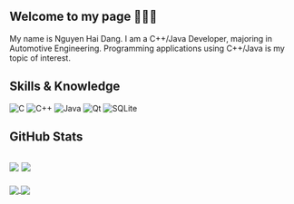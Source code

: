 ## Welcome to my page 👋👋👋
My name is Nguyen Hai Dang. I am a C++/Java Developer, majoring in Automotive Engineering. Programming applications using C++/Java is my topic of interest.<br>
## Skills & Knowledge
![C](https://img.shields.io/badge/c-%2300599C.svg?style=for-the-badge&logo=c&logoColor=white) ![C++](https://img.shields.io/badge/c++-%2300599C.svg?style=for-the-badge&logo=c%2B%2B&logoColor=white) ![Java](https://img.shields.io/badge/java-%23ED8B00.svg?style=for-the-badge&logo=java&logoColor=white) ![Qt](https://img.shields.io/badge/Qt-%23217346.svg?style=for-the-badge&logo=Qt&logoColor=white) ![SQLite](https://img.shields.io/badge/sqlite-%2307405e.svg?style=for-the-badge&logo=sqlite&logoColor=white)
## GitHub Stats
![](https://github-readme-stats.vercel.app/api?username=nguyenhaidang01&theme=radical&hide_border=false&include_all_commits=false&count_private=false)
![](https://github-readme-stats.vercel.app/api/top-langs/?username=nguyenhaidang01&theme=radical&hide_border=false&include_all_commits=false&count_private=false&layout=compact)
---
<a href="https://github.com/nguyenhaidang01/Car_Infotainment_Application/">

  <!-- Change the `github-readme-stats.anuraghazra1.vercel.app` to `github-readme-stats.vercel.app`  -->

  <img align="center" src="https://github-readme-stats.anuraghazra1.vercel.app/api/pin/?username=nguyenhaidang01&repo=Car_Infotainment_Application&theme=dark" />

</a>    

<a href="https://github.com/nguyenhaidang01/Media_Player_Application/">

  <!-- Change the `github-readme-stats.anuraghazra1.vercel.app` to `github-readme-stats.vercel.app`  -->

  <img align="center" src="https://github-readme-stats.anuraghazra1.vercel.app/api/pin/?username=nguyenhaidang01&repo=Media_Player_Application&theme=dark" />

</a>
